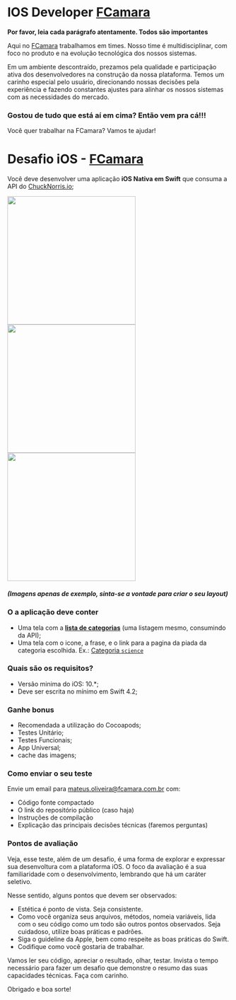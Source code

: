# IOS Developer [FCamara](https://www.fcamara.com.br)

**Por favor, leia cada parágrafo atentamente. Todos são importantes**

Aqui no [FCamara](https://www.fcamara.com.br) trabalhamos em times. Nosso time é multidisciplinar, com foco no produto e na evolução tecnológica dos nossos sistemas. 

Em um ambiente descontraído, prezamos pela qualidade e participação ativa dos desenvolvedores na construção da nossa plataforma. Temos um carinho especial pelo usuário, direcionando nossas decisões pela experiência e fazendo constantes ajustes para alinhar os nossos sistemas com as necessidades do mercado.

### Gostou de tudo que está aí em cima? Então vem pra cá!!!

Você quer trabalhar na FCamara? Vamos te ajudar!

# Desafio iOS - [FCamara](https://www.fcamara.com.br)
Você deve desenvolver uma aplicação **iOS Nativa em Swift** que consuma a API do [ChuckNorris.io](https://api.chucknorris.io/);

<img src="/iOS/img/launch.png" width="290"><img src="/iOS/img/list_categories.png" width="290"><img src="/iOS/img/detail.png" width="290">

##### (Imagens apenas de exemplo, sinta-se a vontade para criar o seu layout)

### O a aplicação deve conter
- Uma tela com a [**lista de categorias**](https://api.chucknorris.io/jokes/categories) (uma listagem mesmo, consumindo da API);
- Uma tela com o icone, a frase, e o link para a pagina da piada da categoria escolhida. Ex.:  [Categoria `science`](https://api.chucknorris.io/jokes/random?category=science)

### Quais são os requisitos?
- Versão minima do iOS: 10.*;
- Deve ser escrita no mínimo em Swift 4.2;

### Ganhe bonus
- Recomendada a utilização do Cocoapods;
- Testes Unitário;
- Testes Funcionais;
- App Universal;
- cache das imagens;

### Como enviar o seu teste
Envie um email para [mateus.oliveira@fcamara.com.br](mateus.oliveira@fcamara.com.br) com:
- Código fonte compactado
- O link do repositório público (caso haja)
- Instruções de compilação
- Explicação das principais decisões técnicas (faremos perguntas)

### Pontos de avaliação

Veja, esse teste, além de um desafio, é uma forma de explorar e expressar sua desenvoltura com a plataforma iOS. O foco da avaliação é a sua familiaridade com o desenvolvimento, lembrando que há um caráter seletivo. 

Nesse sentido, alguns pontos que devem ser observados:

- Estética é ponto de vista. Seja consistente.
- Como você organiza seus arquivos, métodos, nomeia variáveis, lida com o seu código como um todo são outros pontos observados. Seja cuidadoso, utilize boas práticas e padrões.
- Siga o guideline da Apple, bem como respeite as boas práticas do Swift.
- Codifique como você gostaria de trabalhar.

Vamos ler seu código, apreciar o resultado, olhar, testar. Invista o tempo necessário para fazer um desafio que demonstre o resumo das suas capacidades técnicas. Faça com carinho.

Obrigado e boa sorte!